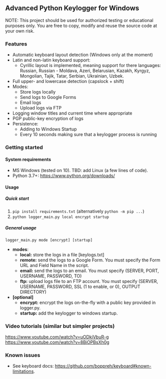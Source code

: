 ## Advanced Python Keylogger for Windows

NOTE: This project should be used for authorized testing or educational purposes only. 
You are free to copy, modify and reuse the source code at your own risk. 

### Features
- Automatic keyboard layout detection (Windows only at the moment)
- Latin and non-latin keyboard support: 
  - Cyrillic layout is implemented, meaning support for there languages: Russian, Russian - Moldava, Azeri, Belarusian, Kazakh, Kyrgyz, Mongolian, Tajik, Tatar, Serbian, Ukrainian, Uzbek. 
- Full upper- and lowercase detection (capslock + shift)
- Modes:
  - Store logs locally
  - Send logs to Google Forms
  - Email logs
  - Upload logs via FTP
- Logging window titles and current time where appropriate
- PGP public-key encryption of logs
- Persistence:
  - Adding to Windows Startup
  - Every 10 seconds making sure that a keylogger process is running 

### Getting started

#### System requirements
- MS Windows (tested on 10). TBD: add Linux (a few lines of code).
- Python 3.7+: https://www.python.org/downloads/

#### Usage

##### **Quick start**
1. `pip install requirements.txt` (alternatively `python -m pip ...`)
1. `python logger_main.py local encrypt startup`

##### General usage
`logger_main.py mode [encrypt] [startup]`
- **modes**:
  - **local:** store the logs in a file [keylogs.txt]    
  - **remote:** send the logs to a Google Form. You must specify the Form URL and Field Name in the script.
  - **email:** send the logs to an email. You must specify (SERVER, PORT, USERNAME, PASSWORD, TO)
  - **ftp:** upload logs file to an FTP account. You must specify (SERVER, USERNAME, PASSWORD, SSL (1 to enable, or 0), OUTPUT DIRECTORY)
- **[optional]**
  - **encrypt:** encrypt the logs on-the-fly with a public key provided in logger.py.
  - **startup:** add the keylogger to windows startup.

### Video tutorials (similar but simpler projects)
https://www.youtube.com/watch?v=uODkiVbuR-g
https://www.youtube.com/watch?v=8BiOPBsXh0g

### Known issues
- See keyboard docs: https://github.com/boppreh/keyboard#known-limitations. 
